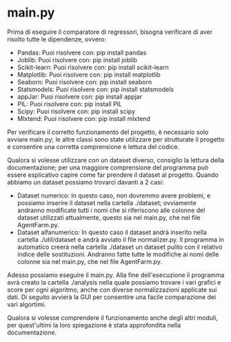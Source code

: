 # main.py
Prima di eseguire il comparatore di regressori, bisogna verificare di aver risolto tutte le dipendenze, ovvero:
- Pandas: Puoi risolvere con: pip install pandas
- Joblib: Puoi risolvere con: pip install joblib
- Scikit-learn: Puoi risolvere con: pip install scikit-learn
- Matplotlib: Puoi risolvere con: pip install matplotlib
- Seaborn: Puoi risolvere con: pip install seaborn
- Statsmodels: Puoi risolvere con: pip install statsmodels
- appJar: Puoi risolvere con: pip install appjar
- PIL: Puoi risolvere con: pip install PIL
- Scipy: Puoi risolvere con: pip install scipy
- Mlxtend: Puoi risolvere con: pip install mlxtend

Per verificare il corretto funzionamento del progetto, è necessario solo avviare main.py; le altre classi sono state utilizzare per strutturate il progetto e consentire una corretta comprensione e lettura del codice.


Qualora si volesse utilizzare con un dataset diverso, consiglio la lettura della documentazione; per una maggiore comprensione del programma può essere esplicativo capire come far prendere il dataset al progetto. Quando abbiamo un dataset possiamo trovarci davanti a 2 casi:
- Dataset numerico: In questo caso, non dovremmo avere problemi, e possiamo inserire il dataset nella cartella ./dataset; ovviamente andranno modificate tutti i nomi che si riferiscono alle colonne del dataset utilizzati attualmente, questo sia nel main.py, che nel file AgentFarm.py.
- Dataset alfanumerico: In questo caso il dataset andrà inserito nella cartella ./util/dataset e andrà avviato il file normalizer.py. Il programma in automatico creerà nella cartella ./dataset un dataset pulito con il relativo indice delle sostituzioni. Andranno fatte tutte le modifiche ai nomi delle colonne sia nel main.py, che nel file AgentFarm.py.

Adesso possiamo eseguire il main.py. Alla fine dell'esecuzione il programma avrà creato la cartella ./analysis nella quale possiamo trovare i vari grafici e score per ogni algoritmo, anche con diverse normalizzazioni applicate sui dati.
Di seguito avvierà la GUI per consentire una facile comparazione dei vari algortimi.

Qualora si volesse comprendere il funzionamento anche degli altri moduli, per quest'ultimi la loro spiegazione è stata approfondita nella documentazione.
